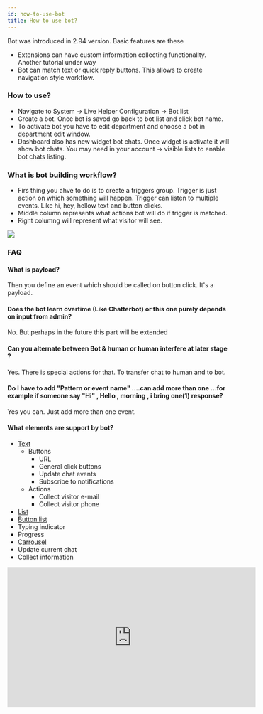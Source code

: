 ```yaml
---
id: how-to-use-bot
title: How to use bot?
---
```


Bot was introduced in 2.94 version. Basic features are these

*   Extensions can have custom information collecting functionality. Another tutorial under way
*   Bot can match text or quick reply buttons. This allows to create navigation style workflow.

### How to use?

*   Navigate to System -> Live Helper Configuration -> Bot list
*   Create a bot. Once bot is saved go back to bot list and click bot name.
*   To activate bot you have to edit department and choose a bot in department edit window.
*   Dashboard also has new widget bot chats. Once widget is activate it will show bot chats. You may need in your account -> visible lists to enable bot chats listing.

### What is bot building workflow?

*   Firs thing you ahve to do is to create a triggers group. Trigger is just action on which something will happen. Trigger can listen to multiple events. Like hi, hey, hellow text and button clicks.
*   Middle column represents what actions bot will do if trigger is matched.
*   Right columng will represent what visitor will see.

[![](https://livehelperchat.com/var/media/images/bot-builder.jpg)](https://livehelperchat.com/var/media/images/bot-builder.jpg)

### FAQ

#### What is payload?

Then you define an event which should be called on button click. It's a payload.

#### Does the bot learn overtime (Like Chatterbot) or this one purely depends on input from admin?

No. But perhaps in the future this part will be extended

#### Can you alternate between Bot & human or human interfere at later stage ?

Yes. There is special actions for that. To transfer chat to human and to bot.

#### Do I have to add "Pattern or event name" ....can add more than one ...for example if someone say "Hi" , Hello , morning , i bring one(1) response?

Yes you can. Just add more than one event.

#### What elements are support by bot?

*   [Text](bot/text.md)
    *   Buttons
        *   URL
        *   General click buttons
        *   Update chat events
        *   Subscribe to notifications
    *   Actions
        *   Collect visitor e-mail
        *   Collect visitor phone
*   [List](bot/list.md)
*   [Button list](bot/button-list.md)
*   Typing indicator
*   Progress
*   [Carrousel](bot/carousel.md)
*   Update current chat
*   Collect information
 
<iframe allow="accelerometer; autoplay; encrypted-media; gyroscope; picture-in-picture" allowfullscreen="" height="315" frameborder="0" src="https://www.youtube.com/embed/Ibli7-HadYs" width="560"></iframe>